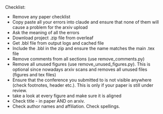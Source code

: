 Checklist:
 - Remove any paper checklist
 - Copy paste all your errors into claude and ensure that none of them will cause a problem for the arxiv upload
 - Ask the meaning of all the errors
 - Download project .zip file from overleaf
 - Get .bbl file from output logs and cached file
 - Include the .bbl in the zip and ensure the name matches the main .tex file
 - Remove comments from all sections (use remove_comments.py)
 - Remove all unused figures (use remove_unused_figures.py). This is optional since nowadays arxiv scans and removes all unused files (figures and tex files)
 - Ensure that the conference you submitted to is not visible anywhere (check footnotes, header etc.). This is only if your paper is still under review.
 - take a look at every figure and make sure it is aligned
 - Check title - in paper AND on arxiv.
 - Check author names and affiliation. Check spellings.

